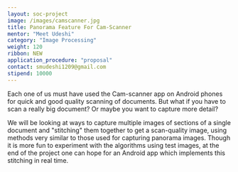 ```yaml
---
layout: soc-project
image: /images/camscanner.jpg
title: Panorama Feature For Cam-Scanner
mentor: "Meet Udeshi"
category: "Image Processing"
weight: 120
ribbon: NEW
application_procedure: "proposal"
contact: smudeshi1209@gmail.com
stipend: 10000
---
```


Each one of us must have used the Cam-scanner app on Android phones for quick and good quality scanning of documents. But what if you have to scan a really big document? Or maybe you want to capture more detail?

<!--break-->

We will be looking at ways to capture multiple images of sections of a single document and "stitching" them together to get a scan-quality image, using methods very similar to those used for capturing panorama images. Though it is more fun to experiment with the algorithms using test images, at the end of the project one can hope for an Android app which implements this stitching in real time.
